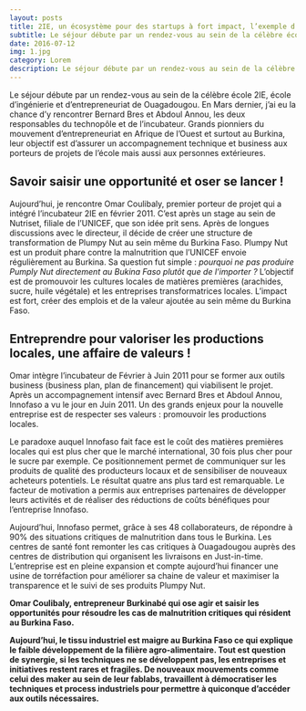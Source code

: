 ```yaml
---
layout: posts
title: 2IE, un écosystème pour des startups à fort impact, l’exemple d’Innofaso
subtitle: Le séjour débute par un rendez-vous au sein de la célèbre école 2IE, école d’ingénierie et d’entrepreneuriat de Ouagadougou.
date: 2016-07-12
img: 1.jpg
category: Lorem
description: Le séjour débute par un rendez-vous au sein de la célèbre école 2IE, école d’ingénierie et d’entrepreneuriat de Ouagadougou.
---
```


Le séjour débute par un rendez-vous au sein de la célèbre école 2IE, école d’ingénierie et d’entrepreneuriat de Ouagadougou. En Mars dernier, j’ai eu la chance d’y rencontrer Bernard Bres et Abdoul Annou, les deux responsables du technopôle et de l’incubateur. Grands pionniers du mouvement d’entrepreneuriat en Afrique de l’Ouest et surtout au Burkina, leur objectif est d’assurer un accompagnement technique et business aux porteurs de projets de l’école mais aussi aux personnes extérieures.

## Savoir saisir une opportunité et oser se lancer !
Aujourd’hui, je rencontre Omar Coulibaly, premier porteur de projet qui a intégré l’incubateur 2IE en février 2011. C’est après un stage au sein de Nutriset, filiale de l’UNICEF, que son idée prit sens. Après de longues discussions avec le directeur, il décide de créer une structure de transformation de Plumpy Nut au sein même du Burkina Faso. Plumpy Nut est un produit phare contre la malnutrition que l’UNICEF envoie régulièrement au Burkina. Sa question fut simple : _pourquoi ne pas produire Pumply Nut directement au Bukina Faso plutôt que de l’importer ?_ L’objectif est de promouvoir les cultures locales de matières premières (arachides, sucre, huile végétale) et les entreprises transformatrices locales. L’impact est fort, créer des emplois et de la valeur ajoutée au sein même du Burkina Faso.

## Entreprendre pour valoriser les productions locales, une affaire de valeurs !
Omar intègre l’incubateur de Février à Juin 2011 pour se former aux outils business (business plan, plan de financement) qui viabilisent le projet. Après un accompagnement intensif avec Bernard Bres et Abdoul Annou, Innofaso a vu le jour en Juin 2011. Un des grands enjeux pour la nouvelle entreprise est de respecter ses valeurs : promouvoir les productions locales.

Le paradoxe auquel Innofaso fait face est le coût des matières premières locales qui est plus cher que le marché international, 30 fois plus cher pour le sucre par exemple. Ce positionnement permet de communiquer sur les produits de qualité des producteurs locaux et de sensibiliser de nouveaux acheteurs potentiels.
Le résultat quatre ans plus tard est remarquable. Le facteur de motivation a permis aux entreprises partenaires de développer leurs activités et de réaliser des réductions de coûts bénéfiques pour l’entreprise Innofaso.

Aujourd’hui, Innofaso permet, grâce à ses 48 collaborateurs, de répondre à 90% des situations critiques de malnutrition dans tous le Burkina. Les centres de santé font remonter les cas critiques à Ouagadougou auprès des centres de distribution qui organisent les livraisons en Just-in-time.
L’entreprise est en pleine expansion et compte aujourd’hui financer une usine de torréfaction pour améliorer sa chaine de valeur et maximiser la transparence et le suivi de ses produits Plumpy Nut.

__Omar Coulibaly, entrepreneur Burkinabé qui ose agir et saisir les opportunités pour résoudre les cas de malnutrition critiques qui résident au Burkina Faso.__

__Aujourd’hui, le tissu industriel est maigre au Burkina Faso ce qui explique le faible développement de la filière agro-alimentaire. Tout est question de synergie, si les techniques ne se développent pas, les entreprises et initiatives restent rares et fragiles. De nouveaux mouvements comme celui des maker au sein de leur fablabs, travaillent à démocratiser les techniques et process  industriels pour permettre à quiconque d’accéder aux outils nécessaires.__
